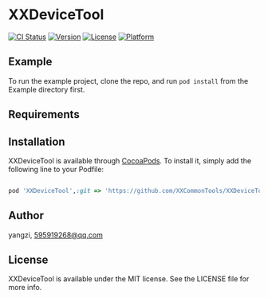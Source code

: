 # XXDeviceTool

[![CI Status](http://img.shields.io/travis/acct<blob>=0xE7BE8AE5AD90/XXDeviceTool.svg?style=flat)](https://travis-ci.org/acct<blob>=0xE7BE8AE5AD90/XXDeviceTool)
[![Version](https://img.shields.io/cocoapods/v/XXDeviceTool.svg?style=flat)](http://cocoapods.org/pods/XXDeviceTool)
[![License](https://img.shields.io/cocoapods/l/XXDeviceTool.svg?style=flat)](http://cocoapods.org/pods/XXDeviceTool)
[![Platform](https://img.shields.io/cocoapods/p/XXDeviceTool.svg?style=flat)](http://cocoapods.org/pods/XXDeviceTool)

## Example

To run the example project, clone the repo, and run `pod install` from the Example directory first.

## Requirements

## Installation

XXDeviceTool is available through [CocoaPods](http://cocoapods.org). To install
it, simply add the following line to your Podfile:

```ruby

pod 'XXDeviceTool',:git => 'https://github.com/XXCommonTools/XXDeviceTool.git'

```

## Author

yangzi, 595919268@qq.com

## License

XXDeviceTool is available under the MIT license. See the LICENSE file for more info.

